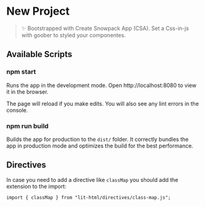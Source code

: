 # New Project

> ✨ Bootstrapped with Create Snowpack App (CSA).
Set a Css-in-js with goober to styled your componentes.

## Available Scripts

### npm start

Runs the app in the development mode.
Open http://localhost:8080 to view it in the browser.

The page will reload if you make edits.
You will also see any lint errors in the console.

### npm run build

Builds the app for production to the `dist/` folder.
It correctly bundles the app in production mode and optimizes the build for the best performance.

## Directives

In case you need to add a directive like `classMap` you should add the extension to the import:

```
import { classMap } from "lit-html/directives/class-map.js";
```
